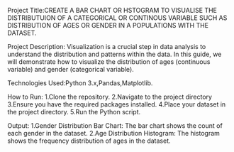 Project Title:CREATE A BAR CHART OR HSTOGRAM TO VISUALISE THE DISTRIBUTUION OF A CATEGORICAL OR CONTINOUS VARIABLE SUCH AS DISTRIBUTION OF AGES OR GENDER IN A POPULATIONS WITH THE DATASET.

Project Description: Visualization is a crucial step in data analysis to understand the distribution and patterns within the data. In this guide, we will demonstrate how to visualize the distribution of ages (continuous variable) and gender (categorical variable).

Technologies Used:Python 3.x,Pandas,Matplotlib.

How to Run: 1.Clone the repository. 2.Navigate to the project directory 3.Ensure you have the required packages installed. 4.Place your dataset in the project directory. 5.Run the Python script.

Output: 1.Gender Distribution Bar Chart: The bar chart shows the count of each gender in the dataset. 2.Age Distribution Histogram: The histogram shows the frequency distribution of ages in the dataset.
